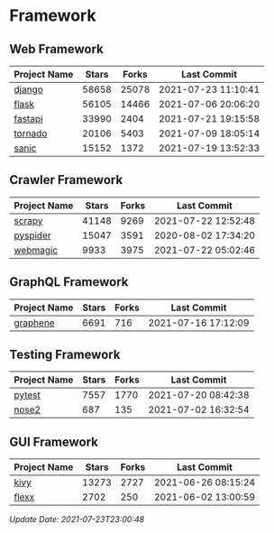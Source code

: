 # Framework

## Web Framework
| Project Name | Stars | Forks | Last Commit |
| ------------ | ----- | ----- | ----------- |
| [django](https://github.com/django/django) | 58658 | 25078 | 2021-07-23 11:10:41 |
| [flask](https://github.com/pallets/flask) | 56105 | 14466 | 2021-07-06 20:06:20 |
| [fastapi](https://github.com/tiangolo/fastapi) | 33990 | 2404 | 2021-07-21 19:15:58 |
| [tornado](https://github.com/tornadoweb/tornado) | 20106 | 5403 | 2021-07-09 18:05:14 |
| [sanic](https://github.com/sanic-org/sanic) | 15152 | 1372 | 2021-07-19 13:52:33 |

## Crawler Framework
| Project Name | Stars | Forks | Last Commit |
| ------------ | ----- | ----- | ----------- |
| [scrapy](https://github.com/scrapy/scrapy) | 41148 | 9269 | 2021-07-22 12:52:48 |
| [pyspider](https://github.com/binux/pyspider) | 15047 | 3591 | 2020-08-02 17:34:20 |
| [webmagic](https://github.com/code4craft/webmagic) | 9933 | 3975 | 2021-07-22 05:02:46 |

## GraphQL Framework
| Project Name | Stars | Forks | Last Commit |
| ------------ | ----- | ----- | ----------- |
| [graphene](https://github.com/graphql-python/graphene) | 6691 | 716 | 2021-07-16 17:12:09 |

## Testing Framework
| Project Name | Stars | Forks | Last Commit |
| ------------ | ----- | ----- | ----------- |
| [pytest](https://github.com/pytest-dev/pytest) | 7557 | 1770 | 2021-07-20 08:42:38 |
| [nose2](https://github.com/nose-devs/nose2) | 687 | 135 | 2021-07-02 16:32:54 |

## GUI Framework
| Project Name | Stars | Forks | Last Commit |
| ------------ | ----- | ----- | ----------- |
| [kivy](https://github.com/kivy/kivy) | 13273 | 2727 | 2021-06-26 08:15:24 |
| [flexx](https://github.com/flexxui/flexx) | 2702 | 250 | 2021-06-02 13:00:59 |

*Update Date: 2021-07-23T23:00:48*